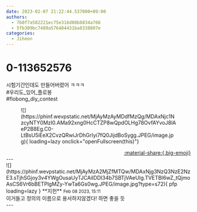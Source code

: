 ```yaml
---
date: 2023-02-07 21:22:44.537000+09:00
authors:
  - 7b0f7a582221ec75e316d08b8834a766
  - 5fb309bc7489a576484431ba8338807e
categories:
  - Jiheon
---
```


# 0-113652576

<div class="post-container" markdown="1">
<div class="content-container md-sidebar__scrollwrap" markdown="1">

시험기간인데도 만들어버렸어 ㅋㅋㅋ<br>\#우리도_있어_플로봉 <br>\#flobong_diy_contest 
<figure markdown="1">
![](https://phinf.wevpstatic.net/MjAyMzAyMDdfMzQg/MDAxNjc1NzcyNTY0MzI0.AMa92xng0HcCTZP8wQpdOLHg78OvfAYvoJ8lAeP2B8Eg.C0-LtBsU5iEeX2CvzQRwiJrDhGrIyi7fQ0JijdBoSygg.JPEG/image.jpg){ loading=lazy onclick="openFullscreen(this)"}
</figure>


</div>
</div>

<div style="text-align: right;" markdown="1">
<a href="https://weverse.io/fromis9/fanpost/0-113652576" style="text-align: right;">:material-share:{.big-emoji}</a>
</div>
---

<div class="comments-container md-sidebar__scrollwrap" markdown="1">
<div class="comment" markdown="1">
<div class='id-container' markdown="1">
![](https://phinf.wevpstatic.net/MjAyMzA2MjZfMTQw/MDAxNjg3NzQ3NzE2NzE3.sTjhSGjoy3v4YWgOusaUyTJCAiIDDI34b7SBTjVAeUIg.TVETBI6wZ_tQjmoAsCS6Vr6bBETPlgMZy-YwTa6Gs0wg.JPEG/image.jpg?type=s72){ pfp loading=lazy }
**<span class="artist">지헌</span>** <small>Feb 08 2023, 15:11</small><br>
</div>
<div class='comment-body' markdown="1">
이거들고 정의의 이름으로 용서하지않겠다! 하면 좋을 듯
</div>
</div>
</div>
---
